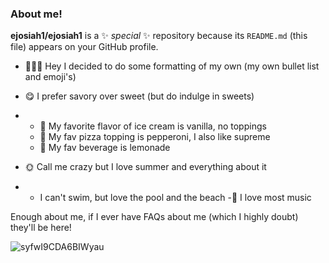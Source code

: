 ### About me!


**ejosiah1/ejosiah1** is a ✨ _special_ ✨ repository because its `README.md` (this file) appears on your GitHub profile.


- 🙋🏾‍♀️ Hey I decided to do some formatting of my own (my own bullet list and emoji's)

- 😋 I prefer savory over sweet (but do indulge in sweets)
- - 🍨 My favorite flavor of ice cream is vanilla, no toppings
  - 🍕 My fav pizza topping is pepperoni, I also like supreme
  - 🍾 My fav beverage is lemonade
- 🌞 Call me crazy but I love summer and everything about it
- - I can't swim, but love the pool and the beach
-🎼 I love most music

Enough about me, if I ever have FAQs about me (which I highly doubt) they'll be here!

![syfwI9CDA6BIWyau](https://github.com/ejosiah1/ejosiah1/assets/158645596/2904a025-f336-4b48-83b1-41e6d54b035a)
